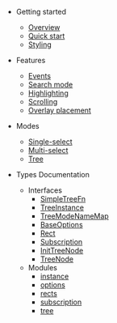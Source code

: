 
- Getting started
  - [Overview](README.md)
  - [Quick start](quick-start.md)
  - [Styling](styling.md)

- Features
  - [Events](events.md)
  - [Search mode](search-mode.md)
  - [Highlighting](highlighting.md)
  - [Scrolling](scrolling.md)
  - [Overlay placement](overlay-placement.md)

- Modes
  - [Single-select](single-select-mode.md)
  - [Multi-select](multi-select-mode.md)
  - [Tree](tree-mode.md)


- Types Documentation
  - Interfaces
    - [SimpleTreeFn](instance.SimpleTreeFn.md)
    - [TreeInstance](instance.TreeInstance.md)
    - [TreeModeNameMap](instance.TreeModeNameMap.md)
    - [BaseOptions](options.BaseOptions.md)
    - [Rect](rects.Rect.md)
    - [Subscription](subscription.Subscription.md)
    - [InitTreeNode](tree_node.InitTreeNode.md)
    - [TreeNode](tree_node.TreeNode.md)
  - Modules
    - [instance](instance.md)
    - [options](options.md)
    - [rects](rects.md)
    - [subscription](subscription.md)
    - [tree](tree_node.md)